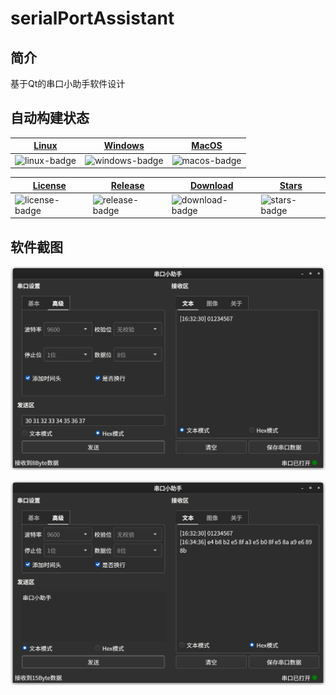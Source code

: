 # serialPortAssistant
## 简介
基于Qt的串口小助手软件设计
## 自动构建状态

|[Linux][linux-link]|[Windows][windows-link]|[MacOS][macos-link]|
|-------------------|-----------------------|-------------------|
|![linux-badge] |![windows-badge] |![macos-badge] |

|[License][license-link]| [Release][release-link]| [Download][download-link] | [Stars][stars-link] |
|-------------------|-----------------------|-------------------|------------|
|![license-badge] |![release-badge] |![download-badge] |![stars-badge] |

[windows-link]: https://github.com/ambition-echo/serialPortAssistant/actions/workflows/Windows.yml
[windows-badge]: https://github.com/ambition-echo/serialPortAssistant/actions/workflows/Windows.yml/badge.svg

[linux-link]: https://github.com/ambition-echo/serialPortAssistant/actions/workflows/Linux.yml
[linux-badge]: https://github.com/ambition-echo/serialPortAssistant/actions/workflows/Linux.yml/badge.svg

[macos-link]: https://github.com/ambition-echo/serialPortAssistant/actions/workflows/MacOS.yml
[macos-badge]: https://github.com/ambition-echo/serialPortAssistant/actions/workflows/MacOS.yml/badge.svg

[release-link]: https://github.com/ambition-echo/serialPortAssistant/releases
[release-badge]: https://img.shields.io/github/v/release/ambition-echo/serialPortAssistant

[license-link]: https://github.com/ambition-echo/serialPortAssistant/blob/master/LICENSE
[license-badge]: https://img.shields.io/github/license/ambition-echo/serialPortAssistant

[download-link]: https://github.com/ambition-echo/serialPortAssistant/releases
[download-badge]: https://img.shields.io/github/downloads/ambition-echo/serialPortAssistant/total
[stars-link]: https://github.com/ambition-echo/serialPortAssistant
[stars-badge]: https://img.shields.io/github/stars/ambition-echo/serialPortAssistant

## 软件截图

![01](Assert/01.png)

![02](Assert/02.png)